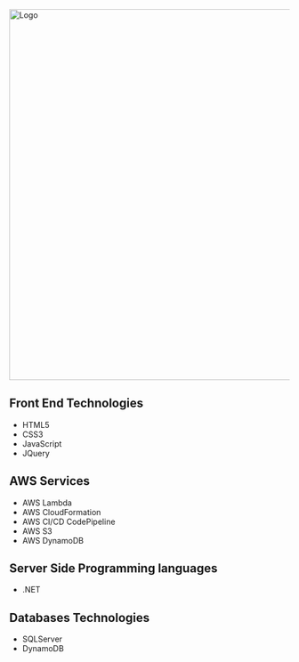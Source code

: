 <!---
Justine Alires's profile
--->

<style>
    /* body {
        background-image: url('./SGBannerVector_WPF.jpg');
        background-repeat: no-repeat;
        background-size: cover;
        color: black;
    } */
    .bottom-div {
    margin-top: auto;
    background-color: rgba(241, 241, 241, 0.5); /* 50% opaque light gray */
    padding: 10px;
    text-align: center;
    font-size: 1.5em; /* Adjust the size as needed */
    }
</style>
<img src="./assets/images/SGBannerVector_WPF.jpg" width="667" alt="Logo">

## Front End Technologies
- HTML5
- CSS3
- JavaScript
- JQuery

## AWS Services
- AWS Lambda
- AWS CloudFormation
- AWS CI/CD CodePipeline
- AWS S3
- AWS DynamoDB

## Server Side Programming languages 
- .NET

## Databases Technologies
- SQLServer  
- DynamoDB


